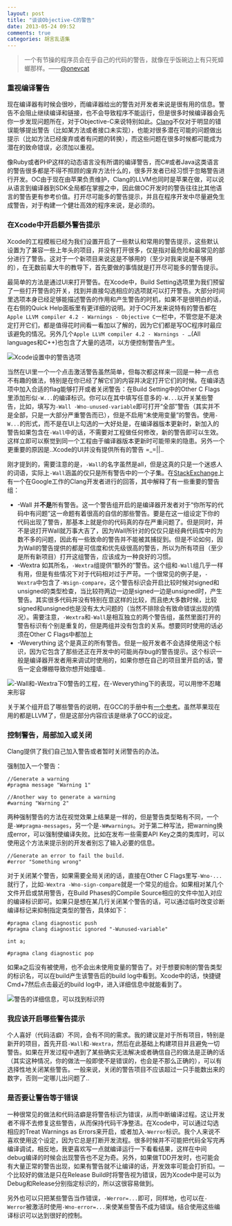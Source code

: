 ```yaml
---
layout: post
title: "谈谈Objective-C的警告"
date: 2013-05-24 09:52
comments: true
categories: 胡言乱语集
---
```


> 一个有节操的程序员会在乎自己的代码的警告，就像在乎饭碗边上有只死蟑螂那样。——[@onevcat](http://weibo.com/onevcat)

### 重视编译警告

现在编译器有时候会很吵，而编译器给出的警告对开发者来说是很有用的信息。警告不会阻止继续编译和链接，也不会导致程序不能运行，但是很多时候编译器会先你一步发现问题所在，对于Objective-C来说特别如此。[Clang](http://clang.llvm.org/)不仅对于明显的错误能够提出警告（比如某方法或者接口未实现），也能对很多潜在可能的问题做出提示（比如方法已经废弃或者有问题的转换），而这些问题在很多时候都可能成为潜在的致命错误，必须加以重视。

像Ruby或者PHP这样的动态语言没有所谓的编译警告，而C#或者Java这类语言的警告很多都是不得不照顾的废弃方法什么的，很多开发者已经习惯于忽略警告进行开发。OC由于现在由苹果负责维护，Clang的LLVM也同时是苹果在做，可以说从语言到编译器到SDK全局都在掌握之中，因此做OC开发时的警告往往比其他语言的警告更有参考价值。打开尽可能多的警告提示，并且在程序开发中尽量避免生成警告，对于构建一个健壮高效的程序来说，是必须的。

### 在Xcode中开启额外警告提示
Xcode的工程模板已经为我们设置开启了一些默认和常用的警告提示，这些默认设置为了兼容一些上年头的项目，并没有打开很多，仅是指对最危险和最常见的部分进行了警告。这对于一个新项目来说这是不够用的（至少对我来说是不够用的），在无数前辈大牛的教导下，首先要做的事情就是打开尽可能多的警告提示。

<!-- more -->

最简单的方法是通过UI来打开警告。在Xcode中，Build Setting选项里为我们预留了一些打开警告的开关，找到并直接勾选相应的选项就可以打开警告。大部分时间里选项本身已经足够能描述警告的作用和产生警告的时机，如果不是很明白的话，在右侧的Quick Help面板里有更详细的说明。对于OC开发来说特有的警告都在`Apple LLVM compiler 4.2 - Warnings - Objective C`一栏中，不管您是不是决定打开它们，都是值得花时间看一看加以了解的，因为它们都是写OC程序时最应该避免的情况。另外几个`Apple LLVM compiler 4.2 - Warnings - …`(All languages和C++)也包含了大量的选项，以方便控制警告产生。

![Xcode设置中的警告选项](http://img.onevcat.com/2013/xcode-warning.png)

当然在UI里一个一个点击激活警告虽然简单，但每次都这样来一回是一种一点也不有趣的做法，特别是在你已经了解它们的内容并决定打开它们的时候。在编译选项中加入合适的flag能够打开或者关闭警告：在Build Setting中的Other C Flags里添加形似`-W...`的编译标识。你可以在其中填写任意多的`-W...`以开关某些警告，比如，填写为`-Wall -Wno-unused-variable`即可打开“全部”警告（其实并不是全部，只是一大部分严重警告而已），但是不启用“未使用变量”的警告。使用`-W...`的形式，而不是在UI上勾选的一大好处是，在编译器版本更新时，新加入的警告如果包含在`-Wall`中的话，不需要对工程做任何修改，新的警告即可以生效。这样立即可以察觉到同一个工程由于编译器版本更新时可能带来的隐患。另外一个更重要的原因是..Xcode的UI并没有提供所有的警告 =_=||..

刚才提到的，需要注意的是，`-Wall`的名字虽然是all，但是这真的只是一个迷惑人的词语，实际上`-Wall`涵盖的仅只是所有警告中的一个子集。在[StackExchange](http://programmers.stackexchange.com/questions/122608/clang-warning-flags-for-objective-c-development/124574#124574)上有一个在Google工作的Clang开发者进行的回答，其中解释了有一些重要的警告组：

* -Wall 并**不是**所有警告。这一个警告组开启的是编译器开发者对于“你所写的代码中有问题”这一命题有着很高的自信的那些警告。要是在这一组设定下你的代码出现了警告，那基本上就是你的代码真的存在严重问题了。但是同时，并不是说打开Wall就万事大吉了，因为Wall所针对的仅仅只是经典代码库中的为数不多的问题，因此有一些致命的警告并不能被其捕捉到。但是不论如何，因为Wall的警告提供的都是可信度和优先级很高的警告，所以为所有项目（至少是所有新项目）打开这组警告，应该成为一种良好的习惯。
* -Wextra 如其所名，`-Wextra`组提供“额外的”警告。这个组和`-Wall`组几乎一样有用，但是有些情况下对于代码相对过于严苛。一个很常见的例子是，`-Wextra`中包含了`-Wsign-compare`，这个警告标识会开启比较时候对signed和unsigned的类型检查，当比较符两边一边是signed一边是unsigned时，产生警告。其实很多代码并没有特别在意这样的比较，而且绝大多数时候，比较signed和unsigned也是没有太大问题的（当然不排除会有致命错误出现的情况）。需要注意，`-Wextra`和`-Wall`是相互独立的两个警告组，虽然里面打开的警告标识有个别是重复的，但是两组并没有包含的关系。想要同时使用的话必须在Other C Flags中都加上
* -Weverything 这个是真正的所有警告。但是一般开发者不会选择使用这个标识，因为它包含了那些还正在开发中的可能尚存bug的警告提示。这个标识一般是编译器开发者用来调试时使用的，如果你想在自己的项目里开启的话，警告一定会爆棚导致你想开始撞墙..

![-Wall和-Wextra下0警告的工程，在-Weverything下的表现，可以用惨不忍睹来形容](http://img.onevcat.com/2013/weverything.png)

关于某个组开启了哪些警告的说明，在GCC的手册中有[一个参考](http://gcc.gnu.org/onlinedocs/gcc/Warning-Options.html)。虽然苹果现在用的都是LLVM了，但是这部分内容应该是继承了GCC的设定。

### 控制警告，局部加入或关闭
Clang提供了我们自己加入警告或者暂时关闭警告的办法。

强制加入一个警告：

```objc
//Generate a warning
#pragma message "Warning 1"

//Another way to generate a warning
#warning "Warning 2"
```

两种强制警告的方法在视觉效果上结果是一样的，但是警告类型略有不同，一个是`-W#pragma-messages`，另一个是`-W#warnings`。对于第二种写法，把warning换成error，可以强制使编译失败。比如在发布一些需要API Key之类的类库时，可以使用这个方法来提示别的开发者别忘了输入必要的信息。

```objc
//Generate an error to fail the build.
#error "Something wrong"
```

对于关闭某个警告，如果需要全局关闭的话，直接在Other C Flags里写`-Wno-...`就行了，比如`-Wextra -Wno-sign-compare`就是一个常见的组合。如果相对某几个文件开启或禁用警告，在Build Phases的Compile Source相应的文件中加入对应的编译标识即可。如果只是想在某几行关闭某个警告的话，可以通过临时改变诊断编译标记来抑制指定类型的警告，具体如下：

```objc
#pragma clang diagnostic push
#pragma clang diagnostic ignored "-Wunused-variable"

int a;

#pragma clang diagnostic pop
```

如果a之后没有被使用，也不会出未使用变量的警告了。对于想要抑制的警告类型的标识名，可以在build产生该警告后的build log中看到。Xcode中的话，快捷键Cmd+7然后点击最近的build log中，进入详细信息中就能看到了。

![警告的详细信息，可以找到标识符](http://img.onevcat.com/2013/warning-detail.png)

### 我应该开启哪些警告提示

个人喜好（代码洁癖）不同，会有不同的需求。我的建议是对于所有项目，特别是新开的项目，首先开启`-Wall`和`-Wextra`，然后在此基础上构建项目并且避免一切警告。如果在开发过程中遇到了某些确实无法解决或者确信自己的做法是正确的话（其实这种情况，你的做法一般即使不是错误的，也会是不那么正确的），可以有选择性地关闭某些警告。一般来说，关闭的警告项目不应该超过一只手能数出来的数字，否则一定哪儿出问题了..

### 是否要让警告等于错误

一种很常见的做法和代码洁癖是将警告标识为错误，从而中断编译过程。这让开发者不得不去修复这些警告，从而保持代码干净整洁。在Xcode中，可以通过勾选相应的Treat Warnings as Errors来开启，或者加入`-Werror`标识。我个人来说不喜欢使用这个设定，因为它总是打断开发流程。很多时候并不可能把代码全写完再编译调试，相反地，我更喜欢写一点就编译运行一下看看结果，这样在中间debug编译的时候会出现警告也不足为奇。另外，如果做TDD开发时，也可能会有大量正常的警告出现，如果有警告就不让编译的话，开发效率可能会打折扣。一个比较好的做法是只在Release Build时将警告视为错误，因为Xcode中是可以为Debug和Release分别指定标识的，所以这很容易做到。

另外也可以只把某些警告当作错误，`-Werror=...`即可，同样地，也可以在`-Werror`被激活时使用`-Wno-error=...`来使某些警告不成为错误。结合使用这些编译标识可以达到很好的控制。

